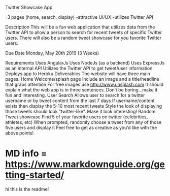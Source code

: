 Twitter Showcase App

-3 pages (home, search, display)
-attractive UI/UX
-utilizes Twitter API

Description
This will be a fun web application that utilizes data from the Twitter API to allow a person to search for recent tweets of specific Twitter users.
There will also be a random tweet showcase for you favorite Twitter users.

Due Date
Monday, May 20th 2019 (3 Weeks)

Requirements
Uses AngularJs
Uses NodeJs (as a backend)
Uses ExpressJs as an internal API
Utilizes the Twitter API to get tweet/user information
Deploys app to Heroku
Deliverables
The website will have three main pages:
Home
Welcome/splash page
Include an image and a title/headline that grabs attention
For free images use http://www.unsplash.com
It should explain what the web app is in three sentences. Don’t be boring...make it fun and interesting.
User Search
Allows user to search for a twitter username or by tweet content from the last 7 days
If username/content exists then display the 5-10 most recent tweets
Style the look of displaying those tweets should look “twitter-like”. Make it look interesting!
Random Tweet showcase
Find 5 of your favorite users on twitter (celebrities, athletes, etc)
When prompted, randomly choose a tweet from any of those five users and display it
Feel free to get as creative as you’d like with the above points!

# MD info = https://www.markdownguide.org/getting-started/
hi this is the readme!
